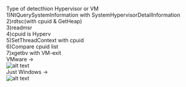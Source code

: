 Type of detecthion Hypervisor or VM  
1)NtQuerySystemInformation with SystemHypervisorDetailInformation  
2)rdtsc(with cpuid & GetHeap)  
3)readmsr  
4)cpuid is Hyperv   
5)SetThreadContext with cpuid  
6)Compare cpuid list  
7)xgetbv with VM-exit  
  VMware ->  
![alt text](https://github.com/LazyAhora/Detect-VM-and-Hypervisor/blob/main/Vmware.png)  
Just Windows  ->  
![alt text](https://github.com/LazyAhora/Detect-VM-and-Hypervisor/blob/main/Windows.png)  
